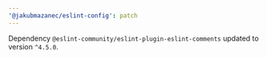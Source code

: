 ```yaml
---
'@jakubmazanec/eslint-config': patch
---
```

Dependency `@eslint-community/eslint-plugin-eslint-comments` updated to version `^4.5.0`.

